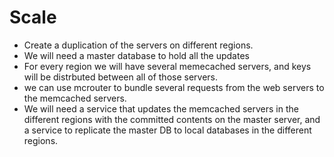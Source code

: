 # Scale
- Create a duplication of the servers on different regions.
- We will need a master database to hold all the updates
- For every region we will have several memecached servers, and keys will be distrbuted between all of those servers.
- we can use mcrouter to bundle several requests from the web servers to the memcached servers.
- We will need a service that updates the memcached servers in the different regions with the committed contents on the master server, and a service to replicate the master DB to local databases in the different regions.
